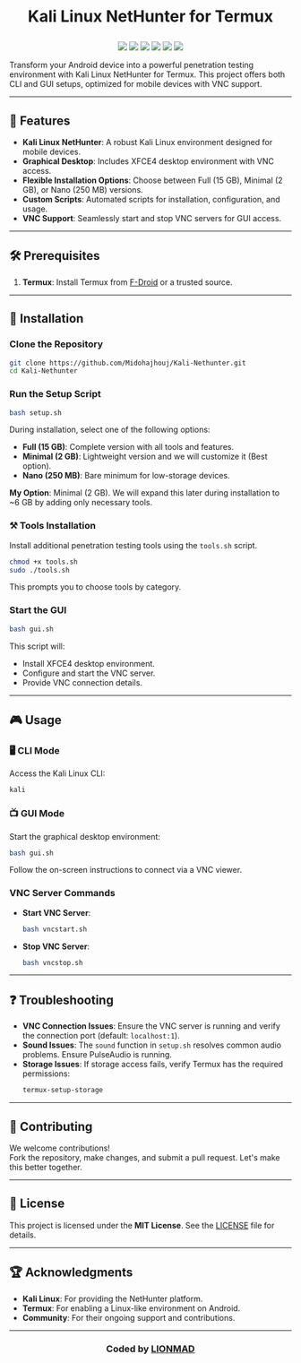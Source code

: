 # <p align="center">Kali Linux NetHunter for Termux</p>

<p align="center">
  <img src="https://img.shields.io/badge/Platform-Termux-a80505?style=flat-square">
  <img src="https://img.shields.io/badge/License-MIT-a80505?style=flat-square">
  <img src="https://img.shields.io/badge/Open%20Source-Yes-a80505?style=flat-square">
  <img src="https://img.shields.io/github/repo-size/Midohajhouj/Kali-Nethunter?label=Size&color=a80505">
  <img src="https://img.shields.io/github/stars/Midohajhouj/Kali-Nethunter?style=flat&label=Stars&color=a80505">
  <img src="https://img.shields.io/github/languages/top/Midohajhouj/Kali-Nethunter?color=a80505">
</p>

Transform your Android device into a powerful penetration testing environment with Kali Linux NetHunter for Termux. This project offers both CLI and GUI setups, optimized for mobile devices with VNC support.

---

## 🌟 Features

- **Kali Linux NetHunter**: A robust Kali Linux environment designed for mobile devices.
- **Graphical Desktop**: Includes XFCE4 desktop environment with VNC access.
- **Flexible Installation Options**: Choose between Full (15 GB), Minimal (2 GB), or Nano (250 MB) versions.
- **Custom Scripts**: Automated scripts for installation, configuration, and usage.
- **VNC Support**: Seamlessly start and stop VNC servers for GUI access.

---

## 🛠 Prerequisites

1. **Termux**: Install Termux from [F-Droid](https://f-droid.org) or a trusted source.

---

## 🚀 Installation

### Clone the Repository
```bash
git clone https://github.com/Midohajhouj/Kali-Nethunter.git
cd Kali-Nethunter
```

### Run the Setup Script
```bash
bash setup.sh
```
During installation, select one of the following options:
- **Full (15 GB)**: Complete version with all tools and features.
- **Minimal (2 GB)**: Lightweight version and we will customize it (Best option).  
- **Nano (250 MB)**: Bare minimum for low-storage devices.

**My Option**: Minimal (2 GB). We will expand this later during installation to ~6 GB by adding only necessary tools.

### ⚒️ Tools Installation

Install additional penetration testing tools using the `tools.sh` script.

```bash
chmod +x tools.sh
sudo ./tools.sh
```
This prompts you to choose tools by category.

### Start the GUI
```bash
bash gui.sh
```
This script will:
- Install XFCE4 desktop environment.
- Configure and start the VNC server.
- Provide VNC connection details.

---

## 🎮 Usage

### 🖥️ CLI Mode
Access the Kali Linux CLI:
```bash
kali
```

### 📺 GUI Mode
Start the graphical desktop environment:
```bash
bash gui.sh
```
Follow the on-screen instructions to connect via a VNC viewer.

### VNC Server Commands
- **Start VNC Server**:
  ```bash
  bash vncstart.sh
  ```
- **Stop VNC Server**:
  ```bash
  bash vncstop.sh
  ```

---

## ❓ Troubleshooting

- **VNC Connection Issues**: Ensure the VNC server is running and verify the connection port (default: `localhost:1`).
- **Sound Issues**: The `sound` function in `setup.sh` resolves common audio problems. Ensure PulseAudio is running.
- **Storage Issues**: If storage access fails, verify Termux has the required permissions:
  ```bash
  termux-setup-storage
  ```

---

## 🤝 Contributing

We welcome contributions!  
Fork the repository, make changes, and submit a pull request. Let's make this better together.

---

## 📜 License

This project is licensed under the **MIT License**. See the [LICENSE](LICENSE) file for details.

---

## 🏆 Acknowledgments

- **Kali Linux**: For providing the NetHunter platform.
- **Termux**: For enabling a Linux-like environment on Android.
- **Community**: For their ongoing support and contributions.

---

### **<p align="center"> Coded by <a href="https://github.com/Midohajhouj">LIONMAD</a> </p>**

